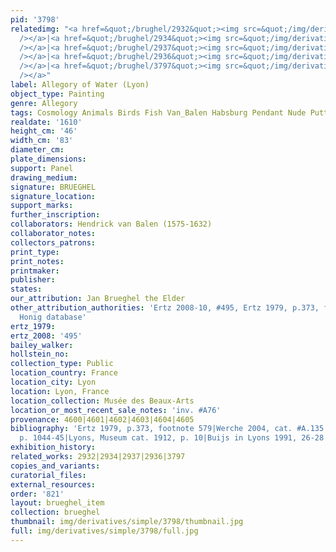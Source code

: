 ```yaml
---
pid: '3798'
relatedimg: "<a href=&quot;/brughel/2932&quot;><img src=&quot;/img/derivatives/simple/2932/thumbnail.jpg&quot;
  /></a>|<a href=&quot;/brughel/2934&quot;><img src=&quot;/img/derivatives/simple/2934/thumbnail.jpg&quot;
  /></a>|<a href=&quot;/brughel/2937&quot;><img src=&quot;/img/derivatives/simple/2937/thumbnail.jpg&quot;
  /></a>|<a href=&quot;/brughel/2936&quot;><img src=&quot;/img/derivatives/simple/2936/thumbnail.jpg&quot;
  /></a>|<a href=&quot;/brughel/3797&quot;><img src=&quot;/img/derivatives/simple/3797/thumbnail.jpg&quot;
  /></a>"
label: Allegory of Water (Lyon)
object_type: Painting
genre: Allegory
tags: Cosmology Animals Birds Fish Van_Balen Habsburg Pendant Nude Putti Landscape
realdate: '1610'
height_cm: '46'
width_cm: '83'
diameter_cm: 
plate_dimensions: 
support: Panel
drawing_medium: 
signature: BRUEGHEL
signature_location: 
support_marks: 
further_inscription: 
collaborators: Hendrick van Balen (1575-1632)
collaborator_notes: 
collectors_patrons: 
print_type: 
print_notes: 
printmaker: 
publisher: 
states: 
our_attribution: Jan Brueghel the Elder
other_attribution_authorities: 'Ertz 2008-10, #495, Ertz 1979, p.373, footnote 579,
  Honig database'
ertz_1979: 
ertz_2008: '495'
bailey_walker: 
hollstein_no: 
collection_type: Public
location_country: France
location_city: Lyon
location: Lyon, France
location_collection: Musée des Beaux-Arts
location_or_most_recent_sale_notes: 'inv. #A76'
provenance: 4600|4601|4602|4603|4604|4605
bibliography: 'Ertz 1979, p.373, footnote 579|Werche 2004, cat. #A.135|Ertz 2008-10,
  p. 1044-45|Lyons, Museum cat. 1912, p. 10|Buijs in Lyons 1991, 26-28'
exhibition_history: 
related_works: 2932|2934|2937|2936|3797
copies_and_variants: 
curatorial_files: 
external_resources: 
order: '821'
layout: brueghel_item
collection: brueghel
thumbnail: img/derivatives/simple/3798/thumbnail.jpg
full: img/derivatives/simple/3798/full.jpg
---
```

